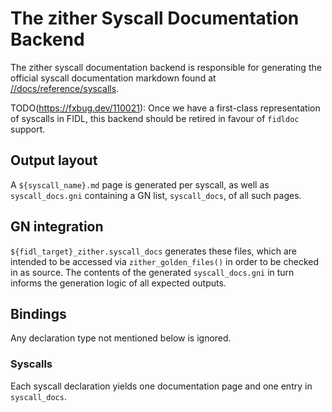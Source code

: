 # The zither Syscall Documentation Backend

The zither syscall documentation backend is responsible for generating the
official syscall documentation markdown found at
[//docs/reference/syscalls](/docs/reference/syscalls/).

TODO(https://fxbug.dev/110021): Once we have a first-class representation of syscalls
in FIDL, this backend should be retired in favour of `fidldoc` support.

## Output layout

A `${syscall_name}.md` page is generated per syscall, as well as
`syscall_docs.gni` containing a GN list, `syscall_docs`, of all such pages.

## GN integration

`${fidl_target}_zither.syscall_docs` generates these files, which are intended
to be accessed via `zither_golden_files()` in order to be checked in as source.
The contents of the generated `syscall_docs.gni` in turn informs the generation
logic of all expected outputs.

## Bindings

Any declaration type not mentioned below is ignored.

### Syscalls

Each syscall declaration yields one documentation page and one entry in
`syscall_docs`.
